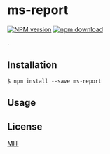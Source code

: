 # ms-report

[![NPM version][npm-image]][npm-url]
[![npm download][download-image]][download-url]

.

## Installation

`$ npm install --save ms-report`

## Usage

## License

[MIT](./LICENSE)

[npm-image]: https://img.shields.io/npm/v/ms-report.svg?style=flat-square
[npm-url]: https://www.npmjs.com/package/ms-report
[download-image]: https://img.shields.io/npm/dm/ms-report.svg?style=flat-square
[download-url]: https://www.npmjs.com/package/ms-report

